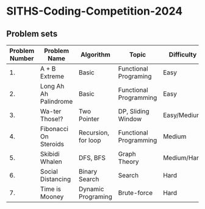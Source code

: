 # SITHS-Coding-Competition-2024

## Problem sets

| Problem Number | Problem Name | Algorithm | Topic | Difficulty | Status
|----------------|--------------|-----------|------------|------------|------------|
|        1.      |A + B Extreme | Basic | Functional Programing | Easy | Completed |
|        2.      | Long Ah Ah Palindrome | Basic| Functional Programming | Easy | Completed | 
|        3.      | Wa-ter Those!? | Two Pointer | DP, Sliding Window | Easy/Medium | In Progress |
|        4.      | Fibonacci On Steroids | Recursion, for loop | Functional Programming | Medium | Completed |
|        5.      | Skibidi Whalen | DFS, BFS | Graph Theory| Medium/Hard | Completed |
|        6.      | Social Distancing | Binary Search | Search | Hard | In Progress |
|        7.      | Time is Mooney | Dynamic Programing | Brute-force | Hard | In Progress |



